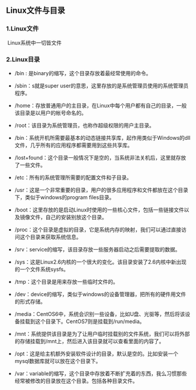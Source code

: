 ## Linux文件与目录

### 1.Linux文件

​		Linux系统中一切皆文件

### 2.Linux目录

- /bin : 是binary的缩写，这个目录存放着最经常使用的命令。

- /sbin：s就是super user的意思，这里存放的是系统管理员使用的系统管理员程序。
- /home：存放普通用户的主目录，在Linux中每个用户都有自己的目录，一般该目录是以用户的帐号命名的。
- /root：该目录为系统管理员，也称作超级权限的用户主目录。
- /bin：系统开机所需要最基本的动态链接共享库，起作用类似于Windows的dll文件，几乎所有的应用程序都需要用到这些共享库。
- /lost+found：这个目录一般情况下是空的，当系统非法关机后，这里就存放了一些文件。
- /etc：所有的系统管理所需要的配置文件和子目录。
- /usr：这是一个非常重要的目录，用户的很多应用程序和文件都放在这个目录下，类似于windows的program files目录。
- /boot：这里存放的是启动Linux时使用的一些核心文件，包括一些链接文件以及镜像文件，自己的安装别放这个目录。
- /proc：这个目录是虚拟的目录，它是系统内存的映射，我们可以通过直接访问这个目录来获取系统信息。
- /srv：service的缩写，该目录存放一些服务器启动之后需要提取的数据。
- /sys：这是Linux2.6内核的一个很大的变化。该目录安装了2.6内核中新出现的一个文件系统sysfs。
- /tmp：这个目录是用来存放一些临时文件的。
- /dev：device的缩写，类似于windows的设备管理器，把所有的硬件用文件的形式存储。
- /media：CentOS6中，系统会识别一些设备，比如U盘、光驱等，然后将该设备挂载到这个目录下。CentOS7则是挂载到/run/media。

- /mnt：系统提供该目录是为了让用户临时挂载别的文件系统，我们可以将外部的存储挂载到/mnt上，然后进入该目录就可以查看里面的内容了。
- /opt：这是给主机额外安装软件设计的目录，默认是空的。比如安装一个mysql数据库就可以放在这个目录下。
- /var：variable的缩写，这个目录中存放着不断扩充着的东西，我么习惯那些经常被修改的目录放在这个目录。包括各种目录文件。